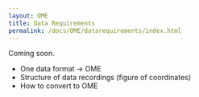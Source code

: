 ```yaml
---
layout: OME
title: Data Requirements
permalink: /docs/OME/datarequirements/index.html
---
```


Coming soon.

- One data format -> OME
- Structure of data recordings (figure of coordinates)
- How to convert to OME
